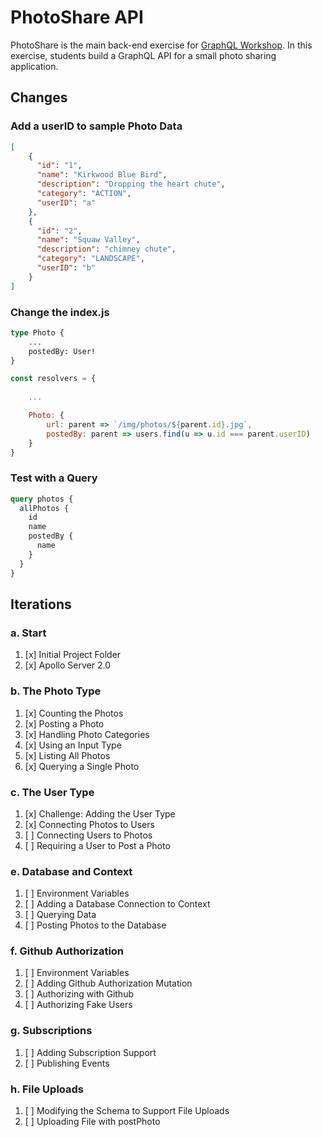PhotoShare API
===============
PhotoShare is the main back-end exercise for [GraphQL Workshop](https://www.graphqlworkshop.com). In this exercise, students build a GraphQL API for a small photo sharing application.

Changes
---------------

### Add a userID to sample Photo Data

```json
[
    { 
      "id": "1", 
      "name": "Kirkwood Blue Bird",
      "description": "Dropping the heart chute",
      "category": "ACTION",
      "userID": "a"
    },
    { 
      "id": "2", 
      "name": "Squaw Valley",
      "description": "chimney chute",
      "category": "LANDSCAPE",
      "userID": "b"
    }
]
```

### Change the index.js

```graphql
type Photo {
    ...
    postedBy: User!
}
```

```javascript
const resolvers = {
    
    ...

    Photo: {
        url: parent => `/img/photos/${parent.id}.jpg`,
        postedBy: parent => users.find(u => u.id === parent.userID)
    }
}
```

### Test with a Query

```graphql
query photos {
  allPhotos {
    id
    name
    postedBy {
      name
    }
  }
}
```


Iterations
---------------

### a. Start

1. [x] Initial Project Folder
2. [x] Apollo Server 2.0

### b. The Photo Type

1. [x] Counting the Photos 
2. [x] Posting a Photo 
3. [x] Handling Photo Categories 
4. [x] Using an Input Type 
5. [x] Listing All Photos 
6. [x] Querying a Single Photo 

### c. The User Type

1. [x] Challenge: Adding the User Type
2. [x] Connecting Photos to Users
3. [ ] Connecting Users to Photos
4. [ ] Requiring a User to Post a Photo

### e. Database and Context

1. [ ] Environment Variables
2. [ ] Adding a Database Connection to Context
3. [ ] Querying Data 
4. [ ] Posting Photos to the Database

### f. Github Authorization

1. [ ] Environment Variables 
2. [ ] Adding Github Authorization Mutation 
3. [ ] Authorizing with Github 
4. [ ] Authorizing Fake Users 

### g. Subscriptions

1. [ ] Adding Subscription Support 
2. [ ] Publishing Events 

### h. File Uploads

1. [ ] Modifying the Schema to Support File Uploads 
2. [ ] Uploading File with postPhoto 
